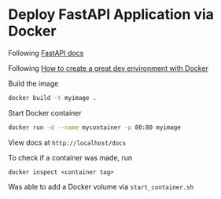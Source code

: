 Deploy FastAPI Application via Docker
=====================================

Following [FastAPI docs](https://fastapi.tiangolo.com/deployment/docker/)

Following [How to create a great dev environment with Docker](https://youtu.be/0H2miBK_gAk?si=lllFonixFqUq58Eq)

Build the image

```bash
docker build -t myimage .
```

Start Docker container

```bash
docker run -d --name mycontainer -p 80:80 myimage
```

View docs at `http://localhost/docs`

To check if a container was made, run

`docker inspect <container tag>`

Was able to add a Docker volume via `start_container.sh`
